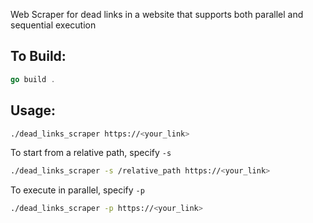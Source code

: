 Web Scraper for dead links in a website that supports both parallel and sequential execution

## To Build:

```go
go build .
```

## Usage:

```sh
./dead_links_scraper https://<your_link>
```

To start from a relative path, specify `-s`

```sh
./dead_links_scraper -s /relative_path https://<your_link>
```

To execute in parallel, specify `-p`

```sh
./dead_links_scraper -p https://<your_link>
```


